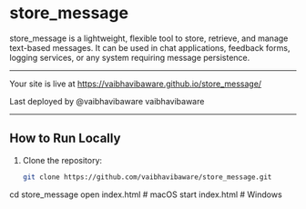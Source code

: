 # store_message

store_message is a lightweight, flexible tool to store, retrieve, and manage text-based messages. It can be used in chat applications, feedback forms, logging services, or any system requiring message persistence.

---

Your site is live at https://vaibhavibaware.github.io/store_message/

Last deployed by @vaibhavibaware vaibhavibaware

---

## How to Run Locally

1. Clone the repository:
   ```bash
   git clone https://github.com/vaibhavibaware/store_message.git
cd store_message
open index.html   # macOS
start index.html  # Windows
